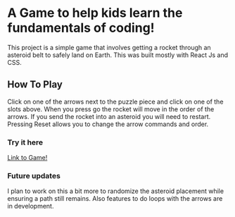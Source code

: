 # A Game to help kids learn the fundamentals of coding!

This project is a simple game that involves getting a rocket through an asteroid
belt to safely land on Earth. This was built mostly with React Js and CSS.

## How To Play

Click on one of the arrows next to the puzzle piece and click on one of the
slots above. When you press go the rocket will move in the order of the arrows.
If you send the rocket into an asteroid you will need to restart. Pressing Reset
allows you to change the arrow commands and order.

### Try it here

[Link to Game!](https://stupefied-ramanujan-f31779.netlify.app/)

### Future updates

I plan to work on this a bit more to randomize the asteroid placement while
ensuring a path still remains. Also features to do loops with the arrows are in
development.
